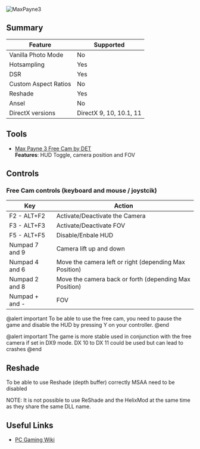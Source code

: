 ![MaxPayne3](Images\max_payne_3.png "Shot by Antic Owl")

## Summary

Feature | Supported
--|--
Vanilla Photo Mode | No
Hotsampling | Yes
DSR | Yes
Custom Aspect Ratios | No
Reshade | Yes
Ansel | No
DirectX versions | DirectX 9, 10, 10.1, 11
 
## Tools

* [Max Payne 3 Free Cam by DET](..\CheatTables\MaxPayne3_DET_1.CT)  
**Features**: HUD Toggle, camera position and FOV

## Controls

### Free Cam controls (keyboard and mouse / joystcik)

Key | Action
--|--
F2 - ALT+F2 | Activate/Deactivate the Camera
F3 - ALT+F3 | Activate/Deactivate FOV
F5 - ALT+F5 | Disable/Enbale HUD
Numpad 7 and 9 | Camera lift up and down
Numpad 4 and 6 | Move the camera left or right (depending Max Position)
Numpad 2 and 8 | Move the camera back or forth (depending Max Position)
Numpad + and - | FOV


@alert important
To be able to use the free cam, you need to pause the game and disable the HUD by pressing Y on your controller.
@end

@alert important
The game is more stable used in conjunction with the free camera if set in DX9 mode. 
DX 10 to DX 11 could be used but can lead to crashes
@end

## Reshade

To be able to use Reshade (depth buffer) correctly MSAA need to be disabled

NOTE: It is not possible to use ReShade and the HelixMod at the same time as they share the same DLL name.

## Useful Links

* [PC Gaming Wiki](hhttps://www.pcgamingwiki.com/wiki/Max_Payne_3)

